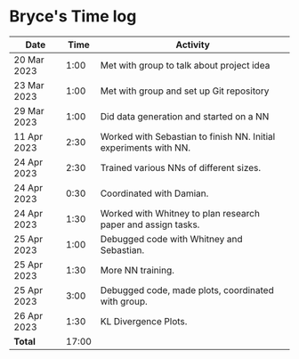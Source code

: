 # Bryce's Time log

| Date | Time | Activity |
---|---|---
20 Mar 2023 | 1:00 | Met with group to talk about project idea
23 Mar 2023 | 1:00 | Met with group and set up Git repository
29 Mar 2023 | 1:00 | Did data generation and started on a NN
11 Apr 2023 | 2:30 | Worked with Sebastian to finish NN. Initial experiments with NN.
24 Apr 2023 | 2:30 | Trained various NNs of different sizes.
24 Apr 2023 | 0:30 | Coordinated with Damian.
24 Apr 2023 | 1:30 | Worked with Whitney to plan research paper and assign tasks.
25 Apr 2023 | 1:00 | Debugged code with Whitney and Sebastian.
25 Apr 2023 | 1:30 | More NN training.
25 Apr 2023 | 3:00 | Debugged code, made plots, coordinated with group.
26 Apr 2023 | 1:30 | KL Divergence Plots.
**Total** | 17:00 |